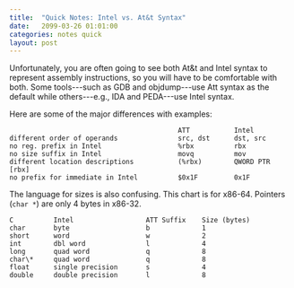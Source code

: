 ```yaml
---
title:  "Quick Notes: Intel vs. At&t Syntax"
date:   2099-03-26 01:01:00
categories: notes quick
layout: post
---
```


Unfortunately, you are often going to see both At&t and Intel syntax to
represent assembly instructions, so you will have to be comfortable with both.
Some tools---such as GDB and objdump---use Att syntax as the default while
others---e.g., IDA and PEDA---use Intel syntax.

Here are some of the major differences with examples:

```
                                          ATT           Intel
different order of operands               src, dst      dst, src
no reg. prefix in Intel                   %rbx          rbx
no size suffix in Intel                   movq          mov
different location descriptions           (%rbx)        QWORD PTR [rbx]
no prefix for immediate in Intel          $0x1F         0x1F
```

The language for sizes is also confusing. This chart is for x86-64. Pointers
(`char *`) are only 4 bytes in x86-32.

```
C          Intel                  ATT Suffix    Size (bytes)
char       byte                   b             1
short      word                   w             2
int        dbl word               l             4
long       quad word              q             8
char\*     quad word              q             8
float      single precision       s             4
double     double precision       l             8
``` 


